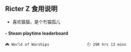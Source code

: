 ## Ricter Z 食用说明
- 喜欢猫猫，是个冇猫孤儿

<!-- steam-box start -->
#### - Steam playtime leaderboard
```text
🎮 World of Warships                 🕘 290 hrs 13 mins
```
<!-- Powered by https://github.com/YouEclipse/steam-box . -->
<!-- steam-box end -->
